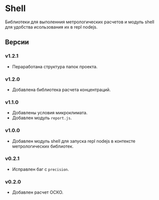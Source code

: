 # Shell 
Библиотеки для выполенния метрологических расчетов и модуль shell
для удобства исользования их в repl nodejs.

## Версии

### v1.2.1
* Пераработана структура папок проекта.

### v1.2.0
* Добавлена библиотека расчета концентраций.

### v1.1.0
* Добавлены условия микроклимата.
* Добавлен модуль `report.js`.

### v1.0.0
* Добавлен модуль shell для запуска repl nodejs в контексте метрологических 
библиотек.

### v0.2.1
* Исправлен баг с `precision`.

### v0.2.0
* Добавлен расчет ОСКО.
